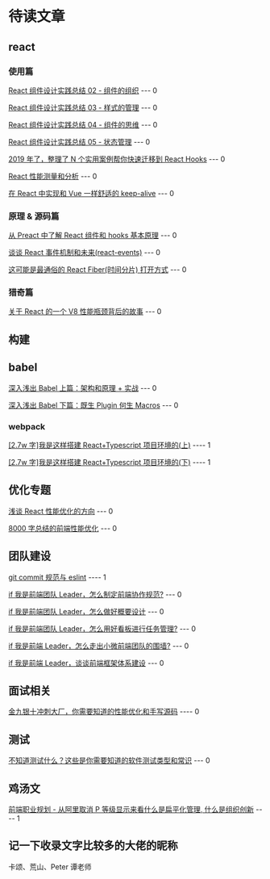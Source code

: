 # 待读文章

## react

### 使用篇

[React 组件设计实践总结 02 - 组件的组织](https://juejin.im/post/6844903843189243917) --- 0

[React 组件设计实践总结 03 - 样式的管理](https://juejin.im/post/6844903843902275592) --- 0

[React 组件设计实践总结 04 - 组件的思维](https://juejin.im/post/6844903844711759880) --- 0

[React 组件设计实践总结 05 - 状态管理](https://juejin.im/post/6844903848255946766) --- 0

[2019 年了，整理了 N 个实用案例帮你快速迁移到 React Hooks](https://juejin.im/post/6844903918577664007) --- 0

[React 性能测量和分析](https://juejin.im/post/6844903869378641933) --- 0

[在 React 中实现和 Vue 一样舒适的 keep-alive](https://juejin.im/post/6850418120465907719) --- 0

### 原理 & 源码篇

[从 Preact 中了解 React 组件和 hooks 基本原理](https://juejin.im/post/6844903861434449933) --- 0

[谈谈 React 事件机制和未来(react-events)](https://juejin.im/post/6844903905382367245) --- 0

[这可能是最通俗的 React Fiber(时间分片) 打开方式](https://juejin.im/post/6844903975112671239) --- 0

### 猎奇篇

[关于 React 的一个 V8 性能瓶颈背后的故事](https://juejin.im/post/6844903937896611853) --- 0

## 构建

## babel

[深入浅出 Babel 上篇：架构和原理 + 实战](https://juejin.im/post/6844903956905197576) --- 0

[深入浅出 Babel 下篇：既生 Plugin 何生 Macros](https://juejin.im/post/6844903961820921869) --- 0

### webpack

[[2.7w 字]我是这样搭建 React+Typescript 项目环境的(上)](https://juejin.im/post/6860129883398668296) ---- 1

[[2.7w 字]我是这样搭建 React+Typescript 项目环境的(下)](https://juejin.im/post/6860134655568871437) ---- 1

## 优化专题

[浅谈 React 性能优化的方向](https://juejin.im/post/6844903865926549511) --- 0

[8000 字总结的前端性能优化](https://juejin.im/post/6844904168373633032) --- 0

## 团队建设

[git commit 规范与 eslint](https://juejin.im/post/6861769180736126983) ---- 1

[if 我是前端团队 Leader，怎么制定前端协作规范?](https://juejin.im/post/6844903897610321934) --- 0

[if 我是前端团队 Leader，怎么做好概要设计](https://juejin.im/post/6844903936504119304) --- 0

[if 我是前端团队 Leader，怎么用好看板进行任务管理?](https://juejin.im/post/6844903953939824654) --- 0

[if 我是前端 Leader，怎么走出小微前端团队的围墙?](https://juejin.im/post/6844904001603895304) --- 0

[if 我是前端 Leader，谈谈前端框架体系建设](https://juejin.im/post/6844904016200073223) --- 0

## 面试相关

[金九银十冲刺大厂，你需要知道的性能优化和手写源码](https://juejin.im/post/6861741444098195469) ---- 0

## 测试

[不知道测试什么？这些是你需要知道的软件测试类型和常识](https://juejin.im/post/6844903890060574727) --- 0

## 鸡汤文

[前端职业规划 - 从阿里取消 P 等级显示来看什么是扁平化管理, 什么是组织创新](https://juejin.im/post/6866984319454642189) ---- 1

## 记一下收录文字比较多的大佬的昵称

卡颂、荒山、Peter 谭老师
